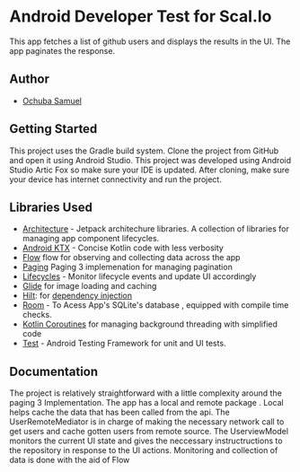 # Android Developer Test for Scal.Io

This app fetches a list of github users and displays the results in the UI. The app paginates the response. 

## Author

- [Ochuba Samuel](https://www.github.com/kolanse)

Getting Started
---------------
This project uses the Gradle build system.  Clone the project from GitHub and open it using Android Studio. 
This project was developed using Android Studio Artic Fox so make sure your IDE is updated. 
After cloning, make sure your device has internet connectivity and run the project.

Libraries Used
--------------
* [Architecture][10] - Jetpack architechure libraries. A collection of libraries 
 for managing app component lifecycles.
* [Android KTX][2] - Concise Kotlin code with less verbosity
* [Flow][17] flow for observing and collecting data across the app
* [Paging][11] Paging 3 implemenation for managing pagination
* [Lifecycles][12] - Monitor lifecycle events and update UI accordingly
* [Glide][90] for image loading and caching
* [Hilt][92]: for [dependency injection][93]
* [Room][16] - To Acess App's SQLite's database , equipped with compile time checks.
* [Kotlin Coroutines][91] for managing background threading with simplified code 
* [Test][4] - Android Testing Framework for unit and UI tests.



[0]: https://developer.android.com/jetpack/components
[2]: https://developer.android.com/kotlin/ktx
[4]: https://developer.android.com/training/testing/
[10]: https://developer.android.com/jetpack/arch/
[11]: https://developer.android.com/topic/libraries/architecture/paging/v3-migration
[12]: https://developer.android.com/topic/libraries/architecture/lifecycle
[16]: https://developer.android.com/topic/libraries/architecture/room
[17]: https://developer.android.com/topic/libraries/architecture/viewmodel
[18]: https://developer.android.com/kotlin/flow
[30]: https://developer.android.com/guide/topics/ui
[31]: https://developer.android.com/training/animation/
[34]: https://developer.android.com/guide/components/fragments
[35]: https://developer.android.com/guide/topics/ui/declaring-layout
[90]: https://bumptech.github.io/glide/
[91]: https://kotlinlang.org/docs/reference/coroutines-overview.html
[92]: https://developer.android.com/training/dependency-injection/hilt-android
[93]: https://developer.android.com/training/dependency-injection


## Documentation

The project is relatively straightforward with a little complexity around the paging 3 Implementation. The app has a local and remote package . Local helps cache the data that has been called from the api. The UserRemoteMediator is in charge of making the necessary network call to get users and cache gotten users from remote source. The UserviewModel monitors the current UI state and gives the neccessary instructructions to the repository in response to the UI actions. Monitoring  and collection of data is done with the aid of Flow

